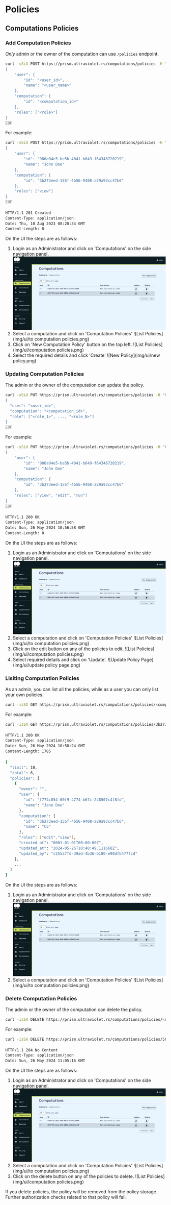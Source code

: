 # Policies

## Computations Policies

### Add Computation Policies

_Only_ admin or the owner of the computation can use `/policies` endpoint.

```bash
curl -sSiX POST https://prism.ultraviolet.rs/computations/policies -H "Content-Type: application/json" -H "Authorization: Bearer <user_token>" -d @- << EOF
{
    "user": {
        "id": "<user_id>",
        "name": "<user_name>"
    },
    "computation": {
        "id": "<computation_id>"
    },
    "roles": ["<role>"]
}
EOF
```

For example:

```bash
curl -sSiX POST https://prism.ultraviolet.rs/computations/policies -H "Content-Type: application/json" -H "Authorization: Bearer eyJhbGciOiJIUzUxMiIsInR5cCI6IkpXVCJ9.eyJkb21haW4iOiJlYzdmNmI2Mi0zYjBiLTRmNmYtOTI1Zi1jMWYwOWFiMmY4ODMiLCJleHAiOjE3MTY3MjI0NzgsImlhdCI6MTcxNjcxODg3OCwiaXNzIjoibWFnaXN0cmFsYS5hdXRoIiwic3ViIjoiYzI1NTM3ZmQtMzlhZC00YjM2LWIxODAtZTkwZGZiNDc3ZmNkIiwidHlwZSI6MCwidXNlciI6ImMyNTUzN2ZkLTM5YWQtNGIzNi1iMTgwLWU5MGRmYjQ3N2ZjZCJ9.ZTw4F3NlP2ziwRF9bgljDoj73ovRvgNHsbt607Z1vvogFd8yMCguKLhLEVbhPfQ_yIXQYQH8fZdRsxFw0QYKXQ" -d @- << EOF
{
    "user": {
        "id": "986a04e5-be5b-4041-b649-f64346720219",
        "name": "John Doe"
    },
    "computation": {
        "id": "3b273eed-155f-4b56-9408-a29a93cc47b6"
    },
    "roles": ["view"]
}
EOF

HTTP/1.1 201 Created
Content-Type: application/json
Date: Thu, 10 Aug 2023 08:20:34 GMT
Content-Length: 0
```

On the UI the steps are as follows:

1. Login as an Administrator and click on 'Computations' on the side navigation panel.
![List Computations](img/ui/computations%20list.png)
2. Select a computation and click on 'Computation Policies'
![List Policies](img/ui/to computation policies.png)
3. Click on 'New Computation Policy' button on the top left.
![List Policies](img/ui/computation policies.png)
4. Select the required details and click 'Create'
![New Policy](img/ui/new policy.png)

### Updating Computation Policies

The admin or the owner of the computation can update the policy.

```bash
curl -sSiX PUT https://prism.ultraviolet.rs/computations/policies -H "Content-Type: application/json" -H "Authorization: Bearer <user_token>" -d @- << EOF
{
  "user": "<user_id>",
  "computation": "<computation_id>",
  "role": ["<role_1>", ..., "<role_N>"]
}
EOF
```

For example:

```bash
curl -sSiX PUT https://prism.ultraviolet.rs/computations/policies -H "Content-Type: application/json" -H "Authorization: Bearer eyJhbGciOiJIUzUxMiIsInR5cCI6IkpXVCJ9.eyJkb21haW4iOiJlYzdmNmI2Mi0zYjBiLTRmNmYtOTI1Zi1jMWYwOWFiMmY4ODMiLCJleHAiOjE3MTY3MjI0NzgsImlhdCI6MTcxNjcxODg3OCwiaXNzIjoibWFnaXN0cmFsYS5hdXRoIiwic3ViIjoiYzI1NTM3ZmQtMzlhZC00YjM2LWIxODAtZTkwZGZiNDc3ZmNkIiwidHlwZSI6MCwidXNlciI6ImMyNTUzN2ZkLTM5YWQtNGIzNi1iMTgwLWU5MGRmYjQ3N2ZjZCJ9.ZTw4F3NlP2ziwRF9bgljDoj73ovRvgNHsbt607Z1vvogFd8yMCguKLhLEVbhPfQ_yIXQYQH8fZdRsxFw0QYKXQ" -d @- << EOF
{
    "user": {
        "id": "986a04e5-be5b-4041-b649-f64346720219",
        "name": "John Doe"
    },
    "computation": {
        "id": "3b273eed-155f-4b56-9408-a29a93cc47b6"
    },
    "roles": ["view", "edit", "run"]
}
EOF

HTTP/1.1 200 OK
Content-Type: application/json
Date: Sun, 26 May 2024 10:56:58 GMT
Content-Length: 0
```

On the UI the steps are as follows:

1. Login as an Administrator and click on 'Computations' on the side navigation panel.
![List Computations](img/ui/computations%20list.png)
2. Select a computation and click on 'Computation Policies'
![List Policies](img/ui/to computation policies.png)
3. Click on the edit button on any of the policies to edit.
![List Policies](img/ui/computation policies.png)
4. Select required details and click on 'Update'.
![Update Policy Page](img/ui/update policy page.png)



### Lisiting Computation Policies

As an admin, you can list all the policies, while as a user you can only list your own policies.

```bash
curl -isSX GET https://prism.ultraviolet.rs/computations/policies/<computation_id> -H "Authorization: Bearer <user_token>"
```

For example:

```bash
curl -isSX GET https://prism.ultraviolet.rs/computations/policies/3b273eed-155f-4b56-9408-a29a93cc47b6 -H "Authorization: Bearer <user_token>"

HTTP/1.1 200 OK
Content-Type: application/json
Date: Sun, 26 May 2024 10:58:24 GMT
Content-Length: 1785

{
  "limit": 10,
  "total": 6,
  "policies": [
    {
      "owner": "",
      "user": {
        "id": "f774c854-00f9-4774-b67c-248507c4f8fd",
        "name": "Jane Doe"
      },
      "computation": {
        "id": "3b273eed-155f-4b56-9408-a29a93cc47b6",
        "name": "C5"
      },
      "roles": ["edit","view"],
      "created_at": "0001-01-01T00:00:00Z",
      "updated_at": "2024-05-26T10:48:49.111668Z",
      "updated_by": "c25537fd-39ad-4b36-b180-e90dfb477fcd"
    },       
    ...
  ]
}
```

On the UI the steps are as follows:

1. Login as an Administrator and click on 'Computations' on the side navigation panel.
![List Computations](img/ui/computations%20list.png)
2. Select a computation and click on 'Computation Policies'
![List Policies](img/ui/to computation policies.png)

### Delete Computation Policies

The admin or the owner of the computation can delete the policy.

```bash
curl -isSX DELETE https://prism.ultraviolet.rs/computations/policies/<user_id>/<computation_id> -H "Accept: application/json" -H "Authorization: Bearer <user_token>"
```

For example:

```bash
curl -isSX DELETE https://prism.ultraviolet.rs/computations/policies/50569d27-060d-42aa-87a8-11b596ef0e68/306d5348-4865-42df-91e3-b292cc94387f -H "Accept: application/json" -H "Authorization: Bearer eyJhbGciOiJIUzUxMiIsInR5cCI6IkpXVCJ9.eyJkb21haW4iOiJlYzdmNmI2Mi0zYjBiLTRmNmYtOTI1Zi1jMWYwOWFiMmY4ODMiLCJleHAiOjE3MTY3MjI0NzgsImlhdCI6MTcxNjcxODg3OCwiaXNzIjoibWFnaXN0cmFsYS5hdXRoIiwic3ViIjoiYzI1NTM3ZmQtMzlhZC00YjM2LWIxODAtZTkwZGZiNDc3ZmNkIiwidHlwZSI6MCwidXNlciI6ImMyNTUzN2ZkLTM5YWQtNGIzNi1iMTgwLWU5MGRmYjQ3N2ZjZCJ9.ZTw4F3NlP2ziwRF9bgljDoj73ovRvgNHsbt607Z1vvogFd8yMCguKLhLEVbhPfQ_yIXQYQH8fZdRsxFw0QYKXQ"

HTTP/1.1 204 No Content
Content-Type: application/json
Date: Sun, 26 May 2024 11:05:16 GMT
```

On the UI the steps are as follows:

1. Login as an Administrator and click on 'Computations' on the side navigation panel.
![List Computations](img/ui/computations%20list.png)
2. Select a computation and click on 'Computation Policies'
![List Policies](img/ui/to computation policies.png)
3. Click on the delete button on any of the policies to delete.
![List Policies](img/ui/computation policies.png)


If you delete policies, the policy will be removed from the policy storage. Further authorization checks related to that policy will fail.

